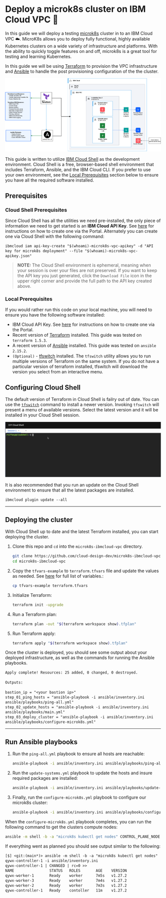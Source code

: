 # Deploy a microk8s cluster on IBM Cloud VPC :rocket:

In this guide we will deploy a testing [microk8s][microk8s-homepage] cluster in to an IBM Cloud VPC :cloud:. MicroK8s allows you to deploy fully functional, highly available Kubernetes clusters on a wide variety of infrastructure and platforms. With the ability to quickly toggle features on and off, microk8s is a great tool for testing and learning Kubernetes.

In this guide we will be using [Terraform][terraform-homepage] to provision the VPC infrastructure and [Ansible][ansible-homepage] to handle the post provisioning configuration of the the cluster.

![Microk8s on IBM Cloud VPC](./vpc-microk8s.png)

This guide is written to utilize [IBM Cloud Shell][cloud-shell] as the development environment. Cloud Shell is a free, browser-based shell environment that includes Terraform, Ansible, and the IBM Cloud CLI. If you prefer to use your own environment, see the [Local Prerequisites](#local-prerequisites) section below to ensure you have all the required software installed.

## Prerequisites

### Cloud Shell Prerequisites

Since Cloud Shell has all the utilities we need pre-installed, the only piece of information we need to get started is an **IBM Cloud API Key**. See [here](https://cloud.ibm.com/docs/account?topic=account-userapikey#create_user_key) for instructions on how to create one via the Portal. Alternately you can create one via Cloud Shell with the following command:

```shell
ibmcloud iam api-key-create "$(whoami)-microk8s-vpc-apikey" -d "API key for microk8s deployment" --file "$(whoami)-microk8s-vpc-apikey.json"
```

> **NOTE:** The Cloud Shell environment is ephemeral, meaning when your session is over your files are not preserved. If you want to keep the API key you just generated, click the `Download File` icon in the upper right corner and provide the full path to the API key created above.

### Local Prerequisites

If you would rather run this code on your local machine, you will need to ensure you have the following software installed:

- IBM Cloud API Key. See [here](https://cloud.ibm.com/docs/account?topic=account-userapikey#create_user_key) for instructions on how to create one via the Portal.
- Recent version of [Terraform][terraform-install] installed. This guide was tested on `terraform 1.5.3`.
- A recent version of [Ansible][ansible-install] installed. This guide was tested on `ansible 2.15.2`.
- `(Optional)` - [tfswitch][tfswitch-install] installed. The `tfswitch` utility allows you to run multiple versions of Terraform on the same system. If you do not have a particular version of terraform installed, tfswitch will download the version you select from an interactive menu.

## Configuring Cloud Shell

The default version of Terraform in Cloud Shell is failry out of date. You can use the [`tfswitch`](https://tfswitch.warrensbox.com/) command to install a newer version. Invoking `tfswitch` will present a menu of available versions. Select the latest version and it will be installed in your Cloud Shell session.

![Using tfswitch in Cloud Shell](./tfswitch-cloudshell.gif)

It is also recommended that you run an update on the Cloud Shell environment to ensure that all the latest packages are installed.

```shell
ibmcloud plugin update --all 
```

***

## Deploying the cluster

With Cloud Shell up to date and the latest Terraform installed, you can start deploying the cluster.

1. Clone this repo and `cd` into the `microk8s-ibmcloud-vpc` directory.

    ```bash
    git clone https://github.com/cloud-design-dev/microk8s-ibmcloud-vpc.git
    cd microk8s-ibmcloud-vpc
    ```

1. Copy the `tfvars-example` to `terraform.tfvars` file and update the values as needed. See [here](./INFO.md) for full list of variables.:

    ```bash
    cp tfvars-example terraform.tfvars
    ```

1. Initialize Terraform:

    ```bash
    terraform init -upgrade
    ```

1. Run a Terraform plan:

    ```bash
    terraform plan -out "$(terraform workspace show).tfplan" 
    ```

1. Run Terraform apply:

    ```bash
    terraform apply "$(terraform workspace show).tfplan"
    ```

Once the cluster is deployed, you should see some output about your deployed infrastructure, as well as the commands for running the Ansible playbooks.

```text
Apply complete! Resources: 25 added, 0 changed, 0 destroyed.

Outputs:

bastion_ip = "<your bastion ip>"
step_01_ping_hosts = "ansible-playbook -i ansible/inventory.ini  ansible/playbooks/ping-all.yml"
step_02_update_hosts = "ansible-playbook -i ansible/inventory.ini ansible/playbooks/main.yml"
step_03_deploy_cluster = "ansible-playbook -i ansible/inventory.ini ansible/playbooks/configure-microk8s.yml"
```

***

## Run Ansible playbooks

1. Run the `ping-all.yml` playbook to ensure all hosts are reachable:

    ```bash
    ansible-playbook -i ansible/inventory.ini ansible/playbooks/ping-all.yml
    ```

1. Run the `update-systems.yml` playbook to update the hosts and insure required packages are installed:

    ```bash
    ansible-playbook -i ansible/inventory.ini ansible/playbooks/update-systems.yml
    ```

1. Finally, run the `configure-microk8s.yml` playbook to configure our microk8s cluster:

    ```bash
    ansible-playbook -i ansible/inventory.ini ansible/playbooks/configure-microk8s.yml
    ```

When the `configure-microk8s.yml` playbook completes, you can run the following command to get the clusters compute nodes:

```bash
ansible -m shell -b -a "microk8s kubectl get nodes" CONTROL_PLANE_NODE -i ansible/inventory.ini 
```

If everything went as planned you should see output similar to the following:

```text
[$] <git:(main*)> ansible -m shell -b -a "microk8s kubectl get nodes" qywx-controller-1 -i ansible/inventory.ini
qywx-controller-1 | CHANGED | rc=0 >>
NAME                STATUS   ROLES       AGE    VERSION
qywx-worker-1       Ready    worker      7m5s   v1.27.2
qywx-worker-3       Ready    worker      7m4s   v1.27.2
qywx-worker-2       Ready    worker      7m3s   v1.27.2
qywx-controller-1   Ready    contoller   11m    v1.27.2
```

[cloud-shell]: [https://cloud.ibm.com/shel](https://cloud.ibm.com/docs/cloud-shell?topic=cloud-shell-getting-started)l
[terraform-homepage]: https://www.terraform.io/
[ansible-homepage]: https://www.ansible.com/
[microk8s-homepage]: https://microk8s.io/
[ansible-install]: https://docs.ansible.com/ansible/latest/installation_guide/intro_installation.html#installing-and-upgrading-ansible
[terraform-install]: https://developer.hashicorp.com/terraform/tutorials/aws-get-started/install-cli
[tfswitch-install]: https://tfswitch.warrensbox.com/
